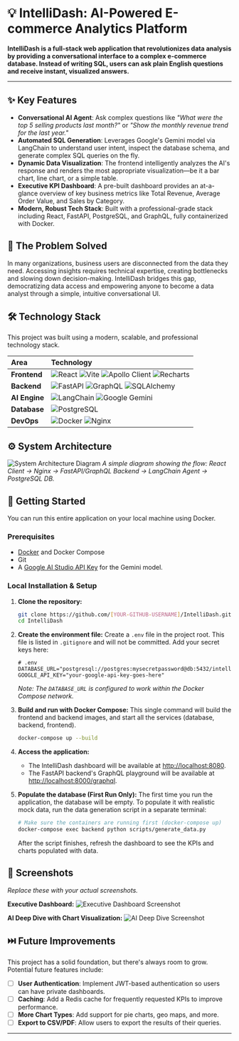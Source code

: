 # 💡 IntelliDash: AI-Powered E-commerce Analytics Platform

**IntelliDash is a full-stack web application that revolutionizes data analysis by providing a conversational interface to a complex e-commerce database. Instead of writing SQL, users can ask plain English questions and receive instant, visualized answers.**


---

## ✨ Key Features

- **Conversational AI Agent**: Ask complex questions like *"What were the top 5 selling products last month?"* or *"Show the monthly revenue trend for the last year."*
- **Automated SQL Generation**: Leverages Google's Gemini model via LangChain to understand user intent, inspect the database schema, and generate complex SQL queries on the fly.
- **Dynamic Data Visualization**: The frontend intelligently analyzes the AI's response and renders the most appropriate visualization—be it a bar chart, line chart, or a simple table.
- **Executive KPI Dashboard**: A pre-built dashboard provides an at-a-glance overview of key business metrics like Total Revenue, Average Order Value, and Sales by Category.
- **Modern, Robust Tech Stack**: Built with a professional-grade stack including React, FastAPI, PostgreSQL, and GraphQL, fully containerized with Docker.

## 🚀 The Problem Solved

In many organizations, business users are disconnected from the data they need. Accessing insights requires technical expertise, creating bottlenecks and slowing down decision-making. IntelliDash bridges this gap, democratizing data access and empowering anyone to become a data analyst through a simple, intuitive conversational UI.

## 🛠️ Technology Stack

This project was built using a modern, scalable, and professional technology stack.

| Area      | Technology                                                                                                                              |
| :-------- | :-------------------------------------------------------------------------------------------------------------------------------------- |
| **Frontend** | ![React](https://img.shields.io/badge/-React-61DAFB?logo=react&logoColor=white) ![Vite](https://img.shields.io/badge/-Vite-646CFF?logo=vite&logoColor=white) ![Apollo Client](https://img.shields.io/badge/-Apollo%20Client-311C87?logo=apollo-graphql&logoColor=white) ![Recharts](https://img.shields.io/badge/-Recharts-8884d8) |
| **Backend** | ![FastAPI](https://img.shields.io/badge/-FastAPI-009688?logo=fastapi&logoColor=white) ![GraphQL](https://img.shields.io/badge/-GraphQL-E10098?logo=graphql&logoColor=white) ![SQLAlchemy](https://img.shields.io/badge/-SQLAlchemy-D71F00?logo=sqlalchemy&logoColor=white) |
| **AI Engine** | ![LangChain](https://img.shields.io/badge/-LangChain-8A2BE2) ![Google Gemini](https://img.shields.io/badge/-Google%20Gemini-4285F4?logo=google&logoColor=white) |
| **Database** | ![PostgreSQL](https://img.shields.io/badge/-PostgreSQL-4169E1?logo=postgresql&logoColor=white) |
| **DevOps** | ![Docker](https://img.shields.io/badge/-Docker-2496ED?logo=docker&logoColor=white) ![Nginx](https://img.shields.io/badge/-Nginx-269539?logo=nginx&logoColor=white) |

## ⚙️ System Architecture

![System Architecture Diagram](https'://your-image-host.com/intellidash-architecture.png')
*A simple diagram showing the flow: React Client -> Nginx -> FastAPI/GraphQL Backend -> LangChain Agent -> PostgreSQL DB.*

## 🏁 Getting Started

You can run this entire application on your local machine using Docker.

### Prerequisites

- [Docker](https://www.docker.com/products/docker-desktop/) and Docker Compose
- Git
- A [Google AI Studio API Key](https://aistudio.google.com/) for the Gemini model.

### Local Installation & Setup

1.  **Clone the repository:**
    ```bash
    git clone https://github.com/[YOUR-GITHUB-USERNAME]/IntelliDash.git
    cd IntelliDash
    ```

2.  **Create the environment file:**
    Create a `.env` file in the project root. This file is listed in `.gitignore` and will not be committed. Add your secret keys here:
    ```env
    # .env
    DATABASE_URL="postgresql://postgres:mysecretpassword@db:5432/intellidash"
    GOOGLE_API_KEY="your-google-api-key-goes-here"
    ```
    *Note: The `DATABASE_URL` is configured to work within the Docker Compose network.*

3.  **Build and run with Docker Compose:**
    This single command will build the frontend and backend images, and start all the services (database, backend, frontend).
    ```bash
    docker-compose up --build
    ```

4.  **Access the application:**
    - The IntelliDash dashboard will be available at [http://localhost:8080](http://localhost:8080).
    - The FastAPI backend's GraphQL playground will be available at [http://localhost:8000/graphql](http://localhost:8000/graphql).

5.  **Populate the database (First Run Only):**
    The first time you run the application, the database will be empty. To populate it with realistic mock data, run the data generation script in a separate terminal:
    ```bash
    # Make sure the containers are running first (docker-compose up)
    docker-compose exec backend python scripts/generate_data.py
    ```
    After the script finishes, refresh the dashboard to see the KPIs and charts populated with data.

## 📸 Screenshots

*Replace these with your actual screenshots.*

**Executive Dashboard:**
![Executive Dashboard Screenshot](https'://your-image-host.com/dashboard.png')

**AI Deep Dive with Chart Visualization:**
![AI Deep Dive Screenshot](https'://your-image-host.com/ai-deep-dive.png')

## ⏭️ Future Improvements

This project has a solid foundation, but there's always room to grow. Potential future features include:

- [ ] **User Authentication**: Implement JWT-based authentication so users can have private dashboards.
- [ ] **Caching**: Add a Redis cache for frequently requested KPIs to improve performance.
- [ ] **More Chart Types**: Add support for pie charts, geo maps, and more.
- [ ] **Export to CSV/PDF**: Allow users to export the results of their queries.

---
